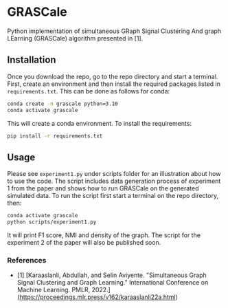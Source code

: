 # GRASCale

Python implementation of simultaneous GRaph Signal Clustering And graph LEarning (GRASCale) algorithm presented in [1]. 

## Installation
Once you download the repo, go to the repo directory and start a terminal. First, create an 
environment and then install the required packages listed in `requirements.txt`. This can be done as
follows for conda:
```sh
conda create -n grascale python=3.10
conda activate grascale
```
This will create a conda environment. To install the requirements:
```sh
pip install -r requirements.txt
```

## Usage 
Please see `experiment1.py` under scripts folder for an illustration about how to use the code. 
The script includes data generation process of experiment 1 from the paper and shows how to run 
GRASCale on the generated simulated data. To run the script first start a terminal on the repo 
directory, then:
```sh
conda activate grascale
python scripts/experiment1.py
```
It will print F1 score, NMI and density of the graph. The script for the experiment 2 of the paper 
will also be published soon. 

### References
  - [1] [Karaaslanli, Abdullah, and Selin Aviyente. "Simultaneous Graph Signal Clustering and Graph Learning." International Conference on Machine Learning. PMLR, 2022.] (https://proceedings.mlr.press/v162/karaaslanli22a.html)
